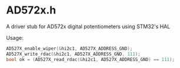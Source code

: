 # AD572x.h
A driver stub for AD572x digital potentiometers using STM32's HAL

Usage:
```C++
AD527X_enable_wiper(&hi2c1, AD527X_ADDRESS_GND);
AD527X_write_rdac(&hi2c1, AD527X_ADDRESS_GND, 111);
bool ok = (AD527X_read_rdac(&hi2c1, AD527X_ADDRESS_GND) == 111);
```
